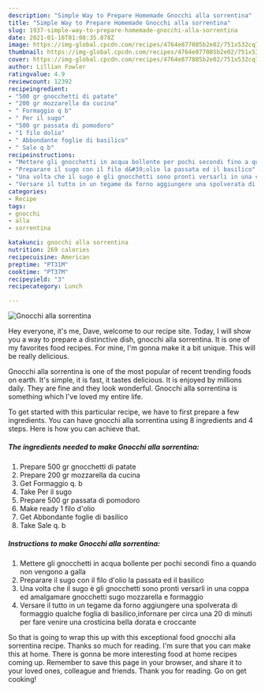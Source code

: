 ```yaml
---
description: "Simple Way to Prepare Homemade Gnocchi alla sorrentina"
title: "Simple Way to Prepare Homemade Gnocchi alla sorrentina"
slug: 1937-simple-way-to-prepare-homemade-gnocchi-alla-sorrentina
date: 2021-01-16T01:08:35.878Z
image: https://img-global.cpcdn.com/recipes/4764e877085b2e02/751x532cq70/gnocchi-alla-sorrentina-recipe-main-photo.jpg
thumbnail: https://img-global.cpcdn.com/recipes/4764e877085b2e02/751x532cq70/gnocchi-alla-sorrentina-recipe-main-photo.jpg
cover: https://img-global.cpcdn.com/recipes/4764e877085b2e02/751x532cq70/gnocchi-alla-sorrentina-recipe-main-photo.jpg
author: Lillian Fowler
ratingvalue: 4.9
reviewcount: 12392
recipeingredient:
- "500 gr gnocchetti di patate"
- "200 gr mozzarella da cucina"
- " Formaggio q b"
- " Per il sugo"
- "500 gr passata di pomodoro"
- "1 filo dolio"
- " Abbondante foglie di basilico"
- " Sale q b"
recipeinstructions:
- "Mettere gli gnocchetti in acqua bollente per pochi secondi fino a quando non vengono a galla"
- "Preparare il sugo con il filo d&#39;olio la passata ed il basilico"
- "Una volta che il sugo è gli gnocchetti sono pronti versarli in una coppa ed amalgamare gnocchetti sugo mozzarella e formaggio"
- "Versare il tutto in un tegame da forno aggiungere una spolverata di formaggio qualche foglia di basilico,infornare per circa una 20 di minuti per fare venire una crosticina bella dorata e croccante"
categories:
- Recipe
tags:
- gnocchi
- alla
- sorrentina

katakunci: gnocchi alla sorrentina 
nutrition: 269 calories
recipecuisine: American
preptime: "PT31M"
cooktime: "PT37M"
recipeyield: "3"
recipecategory: Lunch

---
```



![Gnocchi alla sorrentina](https://img-global.cpcdn.com/recipes/4764e877085b2e02/751x532cq70/gnocchi-alla-sorrentina-recipe-main-photo.jpg)

Hey everyone, it's me, Dave, welcome to our recipe site. Today, I will show you a way to prepare a distinctive dish, gnocchi alla sorrentina. It is one of my favorites food recipes. For mine, I'm gonna make it a bit unique. This will be really delicious.

Gnocchi alla sorrentina is one of the most popular of recent trending foods on earth. It's simple, it is fast, it tastes delicious. It is enjoyed by millions daily. They are fine and they look wonderful. Gnocchi alla sorrentina is something which I've loved my entire life.




To get started with this particular recipe, we have to first prepare a few ingredients. You can have gnocchi alla sorrentina using 8 ingredients and 4 steps. Here is how you can achieve that.

<!--inarticleads1-->

##### The ingredients needed to make Gnocchi alla sorrentina:

1. Prepare 500 gr gnocchetti di patate
1. Prepare 200 gr mozzarella da cucina
1. Get  Formaggio q. b
1. Take  Per il sugo
1. Prepare 500 gr passata di pomodoro
1. Make ready 1 filo d&#39;olio
1. Get  Abbondante foglie di basilico
1. Take  Sale q. b




<!--inarticleads2-->

##### Instructions to make Gnocchi alla sorrentina:

1. Mettere gli gnocchetti in acqua bollente per pochi secondi fino a quando non vengono a galla
1. Preparare il sugo con il filo d&#39;olio la passata ed il basilico
1. Una volta che il sugo è gli gnocchetti sono pronti versarli in una coppa ed amalgamare gnocchetti sugo mozzarella e formaggio
1. Versare il tutto in un tegame da forno aggiungere una spolverata di formaggio qualche foglia di basilico,infornare per circa una 20 di minuti per fare venire una crosticina bella dorata e croccante




So that is going to wrap this up with this exceptional food gnocchi alla sorrentina recipe. Thanks so much for reading. I'm sure that you can make this at home. There is gonna be more interesting food at home recipes coming up. Remember to save this page in your browser, and share it to your loved ones, colleague and friends. Thank you for reading. Go on get cooking!

